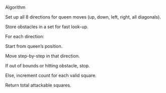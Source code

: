 Algorithm

Set up all 8 directions for queen moves (up, down, left, right, all diagonals).

Store obstacles in a set for fast look-up.

For each direction:

Start from queen’s position.

Move step-by-step in that direction.

If out of bounds or hitting obstacle, stop.

Else, increment count for each valid square.

Return total attackable squares.
